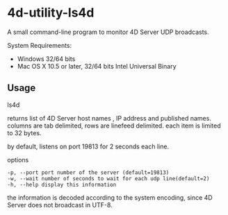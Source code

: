 4d-utility-ls4d
===============

A small command-line program to monitor 4D Server UDP broadcasts.

System Requirements:

* Windows 32/64 bits
* Mac OS X 10.5 or later, 32/64 bits Intel Universal Binary

Usage
-----

ls4d

returns list of 4D Server host names , IP address and published names. 
columns are tab delimited, rows are linefeed delimited.
each item is limited to 32 bytes.

by default, listens on port 19813 for 2 seconds each line.

options

```
-p, --port port number of the server (default=19813)
-w, --wait number of seconds to wait for each udp line(default=2)
-h, --help display this information
```

the information is decoded according to the system encoding,
since 4D Server does not broadcast in UTF-8.



